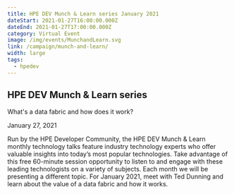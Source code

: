 ```yaml
---
title: HPE DEV Munch & Learn series January 2021
dateStart: 2021-01-27T16:00:00.000Z
dateEnd: 2021-01-27T17:00:00.000Z
category: Virtual Event
image: /img/events/MunchandLearn.svg
link: /campaign/munch-and-learn/
width: large
tags:
  - hpedev
---
```

## HPE DEV Munch & Learn series
What's a data fabric and how does it work?

January 27, 2021

Run by the HPE Developer Community, the HPE DEV Munch & Learn monthly technology talks feature industry technology experts who offer valuable insights into today’s most popular technologies. Take advantage of this free 60-minute session opportunity to listen to and engage with these leading technologists on a variety of subjects. Each month we will be presenting a different topic. For January 2021, meet with Ted Dunning and learn about the value of a data fabric and how it works.